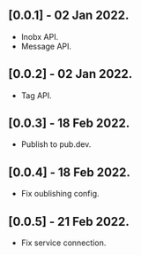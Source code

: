 ## [0.0.1] - 02 Jan 2022.

- Inobx API.
- Message API.

## [0.0.2] - 02 Jan 2022.

- Tag API.

## [0.0.3] - 18 Feb 2022.

- Publish to pub.dev.

## [0.0.4] - 18 Feb 2022.

- Fix oublishing config.

## [0.0.5] - 21 Feb 2022.

- Fix service connection.
